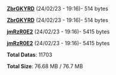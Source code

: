 [**ZbrGKYRD**](/data/ZbrGKYRD.txt) (24/02/23 - 19:16)- 514 bytes

[**ZbrGKYRD**](/data/ZbrGKYRD.txt) (24/02/23 - 19:16)- 514 bytes

[**jmRzR0E2**](/data/jmRzR0E2.txt) (24/02/23 - 19:16)- 5415 bytes

[**jmRzR0E2**](/data/jmRzR0E2.txt) (24/02/23 - 19:16)- 5415 bytes

**Total Datas**: 11703

**Total Size**: 76.68 MB / 76.7 MB
